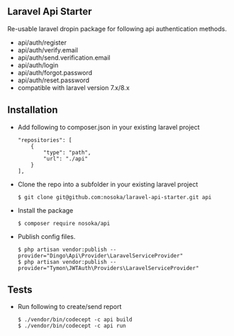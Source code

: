 ## Laravel Api Starter
Re-usable laravel dropin package for following api authentication methods.
- api/auth/register
- api/auth/verify.email
- api/auth/send.verification.email
- api/auth/login
- api/auth/forgot.password
- api/auth/reset.password
- compatible with laravel version 7.x/8.x

## Installation
- Add following to composer.json in your existing laravel project
    ```
    "repositories": [
        {
            "type": "path",
            "url": "./api"
        }
    ],
    ```
- Clone the repo into a subfolder in your existing laravel project
    ```
    $ git clone git@github.com:nosoka/laravel-api-starter.git api
    ```
- Install the package
    ```
    $ composer require nosoka/api
    ```

- Publish config files.
    ```
    $ php artisan vendor:publish --provider="Dingo\Api\Provider\LaravelServiceProvider"
    $ php artisan vendor:publish --provider="Tymon\JWTAuth\Providers\LaravelServiceProvider"
    ```

## Tests
- Run following to create/send report
    ```
    $ ./vendor/bin/codecept -c api build
    $ ./vendor/bin/codecept -c api run
    ```
